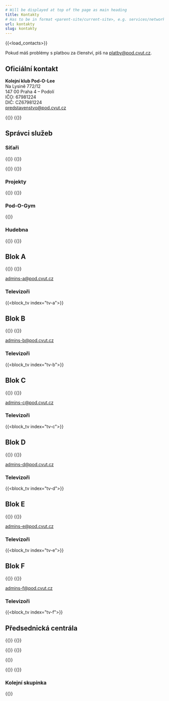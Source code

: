 ```yaml
---
# Will be displayed at top of the page as main heading
title: Kontakty
# Has to be in format <parent-site/current-site>, e.g. services/network (notice missing slash at the beginning)
url: kontakty
slug: kontakty
---
```

{{<load_contacts>}}

Pokud máš problémy s platbou za členství, piš na <platby@pod.cvut.cz>.

## Oficiální kontakt

**Kolejní klub Pod-O-Lee**  
Na Lysině 772/12  
147 00 Praha 4 – Podolí  
IČO: 67981224  
DIČ: CZ67981224  
<predstavenstvo@pod.cvut.cz>

{{<contact index="pk" role="Předseda">}}
{{<contact index="m" role="Místopředseda">}}

## Správci služeb
### Síťaři

{{<contact index="ss" role="Správce systémů">}}
{{<contact index="zss" role="Zástupce správce systémů">}}

{{<contact index="sn" role="Správce sítě">}}
{{<contact index="zsn" role="Zástupce správce sítě">}}

### Projekty

{{<contact index="sp" role="Správce projektů">}}
{{<contact index="zsp" role="Zástupce správce projektů">}}

### Pod-O-Gym

{{<contact index="sg" role="Správce Pod-O-Gym">}}

### Hudebna

{{<contact index="sh" role="Správce hudebny">}}
{{<contact index="zsh" role="Zástupce správce hudebny">}}

## Blok A

{{<contact index="sba" role="Správce bloku A">}}
{{<contact index="zsba" role="Zástupce správce bloku A">}}

<admins-a@pod.cvut.cz>

### Televizoři

{{<block_tv index="tv-a">}}

## Blok B

{{<contact index="sbb" role="Správce bloku B">}}
{{<contact index="zsbb" role="Zástupce správce bloku B">}}

<admins-b@pod.cvut.cz>

### Televizoři

{{<block_tv index="tv-b">}}

## Blok C

{{<contact index="sbc" role="Správce bloku C">}}
{{<contact index="zsbc" role="Zástupce správce bloku C">}}

<admins-c@pod.cvut.cz>

### Televizoři

{{<block_tv index="tv-c">}}

## Blok D

{{<contact index="sbd" role="Správce bloku D">}}
{{<contact index="zsbd" role="Zástupce správce bloku D">}}

<admins-d@pod.cvut.cz>

### Televizoři

{{<block_tv index="tv-d">}}

## Blok E

{{<contact index="sbe" role="Správce bloku E">}}
{{<contact index="zsbe" role="Zástupce správce bloku E">}}

<admins-e@pod.cvut.cz>

### Televizoři

{{<block_tv index="tv-e">}}

## Blok F

{{<contact index="sbf" role="Správce bloku F">}}
{{<contact index="zsbf" role="Zástupce správce bloku F">}}

<admins-f@pod.cvut.cz>

### Televizoři

{{<block_tv index="tv-f">}}

## Předsednická centrála

{{<contact index="st" role="Správce tiskárny">}}
{{<contact index="zst" role="Zástupce správce tiskárny">}}

{{<contact index="sl" role="Správce Pod-O-Lab">}}
{{<contact index="zsl" role="Zástupce správce Pod-O-Lab">}}

{{<contact index="sk" role="Správce kolárny">}}

{{<contact index="pc" role="Správce PC učebny">}}
{{<contact index="hr" role="HR manager">}}

### Kolejní skupinka

{{<contact index="vks" role="Vedoucí kolejní skupinky">}}
